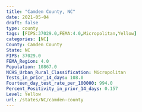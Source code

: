 ```yaml
---
title: "Camden County, NC"
date: 2021-05-04
draft: false
type: county
tags: [FIPS:37029.0,FEMA:4.0,Micropolitan,Yellow]
categories: [NC]
County: Camden County
State: NC
FIPS: 37029.0
FEMA_Region: 4.0
Population: 10867.0
NCHS_Urban_Rural_Classification: Micropolitan
Tests_in_prior_14_days: 108.0
Fourteen_day_test_rate_per_100000: 994.0
Percent_Positivity_in_prior_14_days: 0.157
Level: Yellow
url: /states/NC/camden-county
---
```



